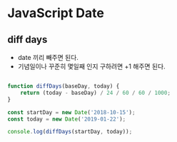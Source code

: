 # JavaScript Date

## diff days
* date 끼리 빼주면 된다.
* 기념일이나 꾸준히 몇일째 인지 구하려면 +1 해주면 된다.
```javascript

function diffDays(baseDay, today) {
    return (today - baseDay) / 24 / 60 / 60 / 1000;
}

const startDay = new Date('2018-10-15');
const today = new Date('2019-01-22');

console.log(diffDays(startDay, today));
```